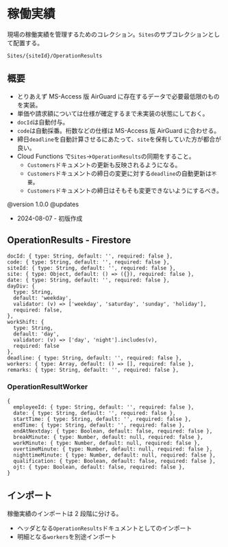 # 稼働実績

現場の稼働実績を管理するためのコレクション。`Sites`のサブコレクションとして配置する。

```
Sites/{siteId}/OperationResults
```

## 概要

- とりあえず MS-Access 版 AirGuard に存在するデータで必要最低限のものを実装。
- 単価や請求額については仕様が確定するまで未実装の状態にしておく。
- `docId`は自動付与。
- `code`は自動採番。桁数などの仕様は MS-Access 版 AirGuard に合わせる。
- 締日`deadline`を自動計算させるにあたって、`site`を保有していた方が都合が良い。
- Cloud Functions で`Sites`->`OperationResults`の同期をすること。
  - `Customers`ドキュメントの更新も反映されるようになる。
  - `Customers`ドキュメントの締日の変更に対する`deadline`の自動更新は`不要`。
  - `Customers`ドキュメントの締日はそもそも変更できないようにするべき。

@version 1.0.0
@updates

- 2024-08-07 - 初版作成

## OperationResults - Firestore

```
docId: { type: String, default: '', required: false },
code: { type: String, default: '', required: false },
siteId: { type: String, default: '', required: false },
site: { type: Object, default: () => ({}), required: false },
date: { type: String, default: '', required: false },
dayDiv: {
  type: String,
  default: 'weekday',
  validator: (v) => ['weekday', 'saturday', 'sunday', 'holiday'],
  required: false,
},
workShift: {
  type: String,
  default: 'day',
  validator: (v) => ['day', 'night'].includes(v),
  required: false
},
deadline: { type: String, default: '', required: false },
workers: { type: Array, default: () => [], required: false },
remarks: { type: String, default: '', required: false },
```

### OperationResultWorker

```
{
  employeeId: { type: String, default: '', required: false },
  date: { type: String, default: '', required: false },
  startTime: { type: String, default: '', required: false },
  endTime: { type: String, default: '', required: false },
  endAtNextday: { type: Boolean, default: false, required: false },
  breakMinute: { type: Number, default: null, required: false },
  workMinute: { type: Number, default: null, required: false },
  overtimeMinute: { type: Number, default: null, required: false },
  nighttimeMinute: { type: Number, default: null, required: false },
  qualification: { type: Boolean, default: false, required: false },
  ojt: { type: Boolean, default: false, required: false },
}
```

## インポート

稼働実績のインポートは 2 段階に分ける。

- ヘッダとなる`OperationResults`ドキュメントとしてのインポート
- 明細となる`workers`を別途インポート
